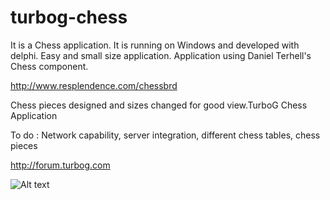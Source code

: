 turbog-chess
============

It is a Chess application. It is running on Windows and developed with delphi.  Easy and small size application.  Application using Daniel Terhell's Chess component.

http://www.resplendence.com/chessbrd

Chess pieces designed and sizes changed for good view.TurboG Chess Application

To do :  Network capability, server integration, different chess tables, chess pieces

http://forum.turbog.com

![Alt text](http://www.turbog.com/wp-content/uploads/2012/05/TurboGChess-150x150.png "TurboG Chess")
